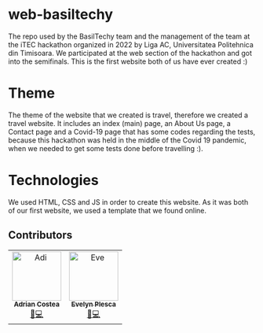 # web-basiltechy

The repo used by the BasilTechy team and the management of the team at the iTEC hackathon organized in 2022 by Liga AC, Universitatea Politehnica din Timisoara.
We participated at the web section of the hackathon and got into the semifinals. This is the first website both of us have ever created :)

# Theme

The theme of the website that we created is travel, therefore we created a travel website. 
It includes an index (main) page, an About Us page, a Contact page and a Covid-19 page that has some codes regarding the tests, because this hackathon was held in the middle of the Covid 19 pandemic, when we needed to get some tests done before travelling :). 

# Technologies

We used HTML, CSS and JS in order to create this website. As it was both of our first website, we used a template that we found online.

## Contributors

<table>
  <tr>
    <td align="center">
        <a href="https://github.com/adivd15">
            <img src="adi.jpg" width="100px;" alt="Adi"/><br />
            <sub><b>Adrian Costea</b></sub></a><br />
        <a href="https://github.com/adivd15">🐛💻</a>
    </td>
    <td align="center">
        <a href="https://github.com/plescaevelyn">
            <img src="eve.png" width="100px;" alt="Eve"/><br />
            <sub><b>Evelyn Plesca</b></sub></a><br />
        <a href="https://github.com/plescaevelyn">🔌💻</a> 
    </td>
  </tr>
</table>
